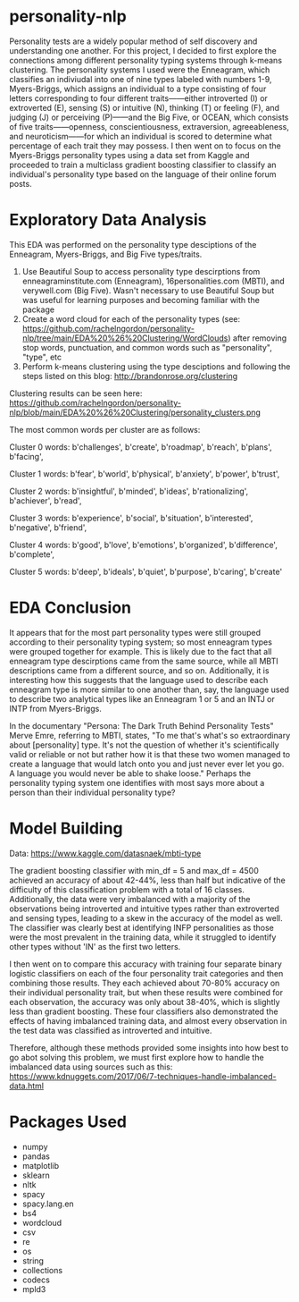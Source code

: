 # personality-nlp

Personality tests are a widely popular method of self discovery and understanding one another. For this project, I decided to first explore the connections among different personality typing systems through k-means clustering. The personality systems I used were the Enneagram, which classifies an indiviudal into one of nine types labeled with numbers 1-9, Myers-Briggs, which assigns an individual to a type consisting of four letters corresponding to four different traits——either introverted (I) or extroverted (E), sensing (S) or intuitive (N), thinking (T) or feeling (F), and judging (J) or perceiving (P)——and the Big Five, or OCEAN, which consists of five traits——openness, conscientiousness, extraversion, agreeableness, and neuroticism——for which an individual is scored to determine what percentage of each trait they may possess. I then went on to focus on the Myers-Briggs personality types using a data set from Kaggle and proceeded to train a multiclass gradient boosting classifier to classify an individual's personality type based on the language of their online forum posts.


# Exploratory Data Analysis

This EDA was performed on the personality type desciptions of the Enneagram, Myers-Briggs, and Big Five types/traits.

1. Use Beautiful Soup to access personality type descirptions from enneagraminstitute.com (Enneagram), 16personalities.com (MBTI), and verywell.com (Big Five). Wasn't necessary to use Beautiful Soup but was useful for learning purposes and becoming familiar with the package
2. Create a word cloud for each of the personality types (see: https://github.com/rachelngordon/personality-nlp/tree/main/EDA%20%26%20Clustering/WordClouds) after removing stop words, punctuation, and common words such as "personality", "type", etc
3. Perform k-means clustering using the type desciptions and following the steps listed on this blog: http://brandonrose.org/clustering

Clustering results can be seen here: https://github.com/rachelngordon/personality-nlp/blob/main/EDA%20%26%20Clustering/personality_clusters.png 

The most common words per cluster are as follows:

Cluster 0 words: b'challenges', b'create', b'roadmap', b'reach', b'plans', b'facing',

Cluster 1 words: b'fear', b'world', b'physical', b'anxiety', b'power', b'trust',

Cluster 2 words: b'insightful', b'minded', b'ideas', b'rationalizing', b'achiever', b'read',

Cluster 3 words: b'experience', b'social', b'situation', b'interested', b'negative', b'friend',

Cluster 4 words: b'good', b'love', b'emotions', b'organized', b'difference', b'complete',

Cluster 5 words: b'deep', b'ideals', b'quiet', b'purpose', b'caring', b'create'


# EDA Conclusion

It appears that for the most part personality types were still grouped according to their personality typing system; so most enneagram types were grouped together for example. This is likely due to the fact that all enneagram type descirptions came from the same source, while all MBTI descriptions came from a different source, and so on. Additionally, it is interesting how this suggests that the language used to describe each enneagram type is more similar to one another than, say, the language used to describe two analytical types like an Enneagram 1 or 5 and an INTJ or INTP from Myers-Briggs.

In the documentary "Persona: The Dark Truth Behind Personality Tests" Merve Emre, referring to MBTI, states, "To me that's what's so extraordinary about [personality] type. It's not the question of whether it's scientifically valid or reliable or not but rather how it is that these two women managed to create a language that would latch onto you and just never ever let you go. A language you would never be able to shake loose." Perhaps the personality typing system one identifies with most says more about a person than their individual personality type?


# Model Building

Data: https://www.kaggle.com/datasnaek/mbti-type

The gradient boosting classifier with min_df = 5 and max_df = 4500 achieved an accuracy of about 42-44%, less than half but indicative of the difficulty of this classification problem with a total of 16 classes. Additionally, the data were very imbalanced with a majority of the observations being introverted and intuitive types rather than extroverted and sensing types, leading to a skew in the accuracy of the model as well. The classifier was clearly best at identifying INFP personalities as those were the most prevalent in the training data, while it struggled to identify other types without 'IN' as the first two letters. 

I then went on to compare this accuracy with training four separate binary logistic classifiers on each of the four personality trait categories and then combining those results. They each achieved about 70-80% accuracy on their individual personality trait, but when these results were combined for each observation, the accuracy was only about 38-40%, which is slightly less than gradient boosting. These four classifiers also demonstrated the effects of having imbalanced training data, and almost every observation in the test data was classified as introverted and intuitive. 

Therefore, although these methods provided some insights into how best to go abot solving this problem, we must first explore how to handle the imbalanced data using sources such as this: https://www.kdnuggets.com/2017/06/7-techniques-handle-imbalanced-data.html


# Packages Used

- numpy
- pandas
- matplotlib
- sklearn
- nltk
- spacy
- spacy.lang.en
- bs4
- wordcloud
- csv
- re 
- os
- string
- collections
- codecs
- mpld3

